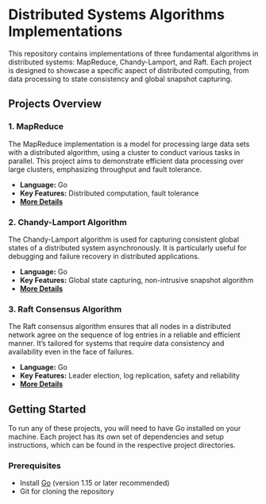 # Distributed Systems Algorithms Implementations

This repository contains implementations of three fundamental algorithms in distributed systems: MapReduce, Chandy-Lamport, and Raft. Each project is designed to showcase a specific aspect of distributed computing, from data processing to state consistency and global snapshot capturing.

## Projects Overview

### 1. MapReduce

The MapReduce implementation is a model for processing large data sets with a distributed algorithm, using a cluster to conduct various tasks in parallel. This project aims to demonstrate efficient data processing over large clusters, emphasizing throughput and fault tolerance.

- **Language:** Go
- **Key Features:** Distributed computation, fault tolerance
- **[More Details](./MapReduce/README.md)**

### 2. Chandy-Lamport Algorithm

The Chandy-Lamport algorithm is used for capturing consistent global states of a distributed system asynchronously. It is particularly useful for debugging and failure recovery in distributed applications.

- **Language:** Go
- **Key Features:** Global state capturing, non-intrusive snapshot algorithm
- **[More Details](./Chandy-Lamport/README.md)**

### 3. Raft Consensus Algorithm

The Raft consensus algorithm ensures that all nodes in a distributed network agree on the sequence of log entries in a reliable and efficient manner. It’s tailored for systems that require data consistency and availability even in the face of failures.

- **Language:** Go
- **Key Features:** Leader election, log replication, safety and reliability
- **[More Details](./Raft/README.md)**

## Getting Started

To run any of these projects, you will need to have Go installed on your machine. Each project has its own set of dependencies and setup instructions, which can be found in the respective project directories.

### Prerequisites

- Install [Go](https://golang.org/dl/) (version 1.15 or later recommended)
- Git for cloning the repository

